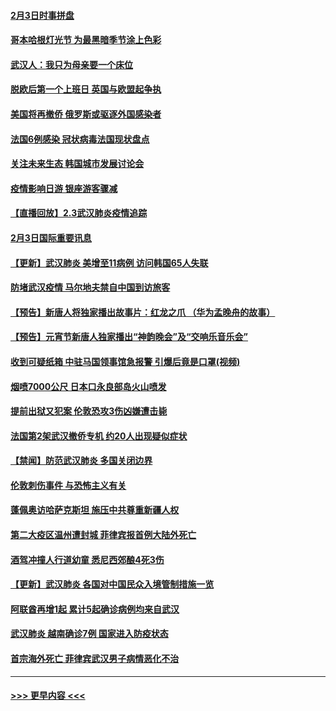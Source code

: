 #### [2月3日时事拼盘](../pages/prog202/a102768402.md?t=02041011) 
#### [哥本哈根灯光节 为最黑暗季节涂上色彩](../pages/prog202/a102768369.md?t=02041011) 
#### [武汉人：我只为母亲要一个床位](../pages/prog202/a102768250.md?t=02041011) 
#### [脱欧后第一个上班日 英国与欧盟起争执](../pages/prog202/a102768252.md?t=02041011) 
#### [美国将再撤侨 俄罗斯或驱逐外国感染者](../pages/prog202/a102768247.md?t=02041011) 
#### [法国6例感染 冠状病毒法国现状盘点](../pages/prog202/a102768157.md?t=02041011) 
#### [关注未来生态 韩国城市发展讨论会](../pages/prog202/a102768153.md?t=02041011) 
#### [疫情影响日游 银座游客骤减](../pages/prog202/a102768160.md?t=02041011) 
#### [【直播回放】2.3武汉肺炎疫情追踪](../pages/prog202/a102768128.md?t=02041011) 
#### [2月3日国际重要讯息](../pages/prog202/a102767896.md?t=02041011) 
#### [【更新】武汉肺炎 美增至11病例 访问韩国65人失联](../pages/prog202/a102758911.md?t=02041011) 
#### [防堵武汉疫情 马尔地夫禁自中国到访旅客](../pages/prog202/a102767847.md?t=02041011) 
#### [【预告】新唐人将独家播出故事片：红龙之爪 （华为孟晚舟的故事）](../pages/prog202/a102767728.md?t=02041011) 
#### [【预告】元宵节新唐人独家播出“神韵晚会”及“交响乐音乐会”](../pages/prog202/a102767674.md?t=02041011) 
#### [收到可疑纸箱 中驻马国领事馆急报警 引爆后竟是口罩(视频)](../pages/prog202/a102767695.md?t=02041011) 
#### [烟喷7000公尺 日本口永良部岛火山喷发](../pages/prog202/a102767687.md?t=02041011) 
#### [提前出狱又犯案 伦敦恐攻3伤凶嫌遭击毙](../pages/prog202/a102767635.md?t=02041011) 
#### [法国第2架武汉撤侨专机 约20人出现疑似症状](../pages/prog202/a102767617.md?t=02041011) 
#### [【禁闻】防范武汉肺炎  多国关闭边界](../pages/prog202/a102767542.md?t=02041011) 
#### [伦敦刺伤事件 与恐怖主义有关](../pages/prog202/a102767509.md?t=02041011) 
#### [蓬佩奥访哈萨克斯坦 施压中共尊重新疆人权](../pages/prog202/a102767395.md?t=02041011) 
#### [第二大疫区温州遭封城 菲律宾报首例大陆外死亡](../pages/prog202/a102767388.md?t=02041011) 
#### [酒驾冲撞人行道幼童 悉尼西郊酿4死3伤](../pages/prog202/a102767238.md?t=02041011) 
#### [【更新】武汉肺炎 各国对中国民众入境管制措施一览](../pages/prog202/a102767170.md?t=02041011) 
#### [阿联酋再增1起 累计5起确诊病例均来自武汉](../pages/prog202/a102767207.md?t=02041011) 
#### [武汉肺炎 越南确诊7例 国家进入防疫状态](../pages/prog202/a102767186.md?t=02041011) 
#### [首宗海外死亡 菲律宾武汉男子病情恶化不治](../pages/prog202/a102767150.md?t=02041011) 

----
#### [ >>> 更早内容 <<< ](../indexes/prog202-earlier.md)
